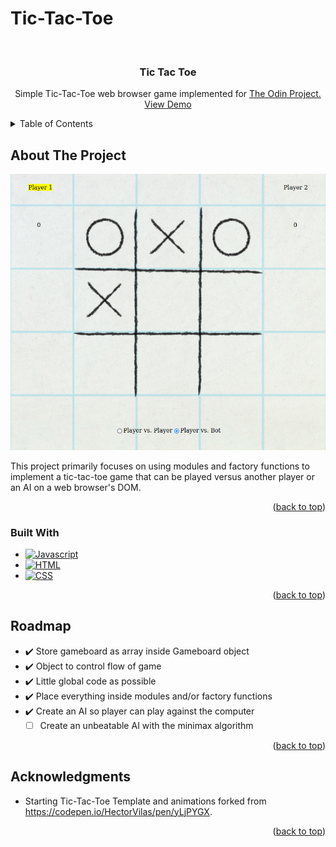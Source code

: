 # Tic-Tac-Toe
<a name="readme-top"></a>
<!-- PROJECT LOGO -->
<br />
<div align="center">

<h3 align="center">Tic Tac Toe</h3>

  <p align="center">
Simple Tic-Tac-Toe web browser game implemented for <a href="https://www.theodinproject.com/lessons/node-path-javascript-tic-tac-toe">The Odin Project.</a>
    <br />
    <a href="https://phammings.github.io/tic-tac-toe/">View Demo</a>
    <br />
  </p>
</div>


<!-- TABLE OF CONTENTS -->
<details>
  <summary>Table of Contents</summary>
  <ol>
    <li>
      <a href="#about-the-project">About The Project</a>
      <ul>
        <li><a href="#built-with">Built With</a></li>
      </ul>
    </li>
    <li><a href="#roadmap">Roadmap</a></li>
    <li><a href="#acknowledgments">Acknowledgments</a></li>
  </ol>
</details>


<!-- ABOUT THE PROJECT -->
## About The Project

<img src="./resources/images/websiteScreenshot.png" width="600">

This project primarily focuses on using modules and factory functions to implement a tic-tac-toe game that can be played versus another player or an AI on a web browser's DOM.

<p align="right">(<a href="#readme-top">back to top</a>)</p>



### Built With

* [![Javascript][Javascript.js]][Javascript-url]
* [![HTML][HTML.html]][HTML-url]
* [![CSS][CSS.css]][CSS-url]

<p align="right">(<a href="#readme-top">back to top</a>)</p>

<!-- ROADMAP -->
## Roadmap

- ✔️ Store gameboard as array inside Gameboard object
- ✔️ Object to control flow of game
- ✔️ Little global code as possible
- ✔️ Place everything inside modules and/or factory functions
- ✔️ Create an AI so player can play against the computer
    - [ ] Create an unbeatable AI with the minimax algorithm

<p align="right">(<a href="#readme-top">back to top</a>)</p>

<!-- ACKNOWLEDGMENTS -->
## Acknowledgments

* Starting Tic-Tac-Toe Template and animations forked from https://codepen.io/HectorVilas/pen/yLjPYGX.

<p align="right">(<a href="#readme-top">back to top</a>)</p>



<!-- MARKDOWN LINKS & IMAGES -->
[product-screenshot]: https://imgur.com/a/IqMwhSC.png

[Javascript.js]: https://img.shields.io/badge/JavaScript-F7DF1E?style=for-the-badge&logo=javascript&logoColor=black
[Javascript-url]: https://developer.mozilla.org/en-US/docs/Web/JavaScript
[CSS.CSS]: https://img.shields.io/badge/CSS3-1572B6?style=for-the-badge&logo=css3&logoColor=white
[CSS-url]: https://developer.mozilla.org/en-US/docs/Web/CSSofficial 
[HTML.HTML]: https://img.shields.io/badge/HTML5-E34F26?style=for-the-badge&logo=html5&logoColor=white
[HTML-url]: https://developer.mozilla.org/en-US/docs/Web/HTML
